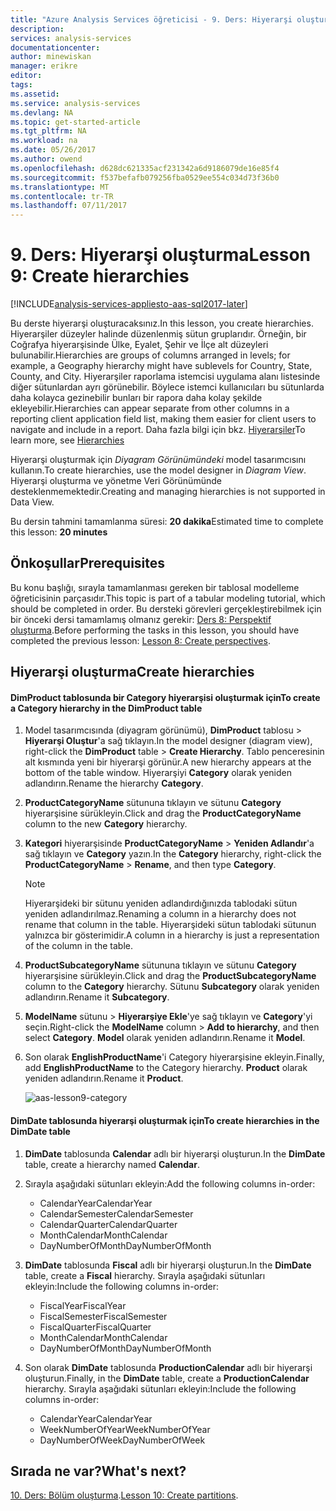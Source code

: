 ```yaml
---
title: "Azure Analysis Services öğreticisi - 9. Ders: Hiyerarşi oluşturma | Microsoft Docs"
description: 
services: analysis-services
documentationcenter: 
author: minewiskan
manager: erikre
editor: 
tags: 
ms.assetid: 
ms.service: analysis-services
ms.devlang: NA
ms.topic: get-started-article
ms.tgt_pltfrm: NA
ms.workload: na
ms.date: 05/26/2017
ms.author: owend
ms.openlocfilehash: d628dc621335acf231342a6d9186079de16e85f4
ms.sourcegitcommit: f537befafb079256fba0529ee554c034d73f36b0
ms.translationtype: MT
ms.contentlocale: tr-TR
ms.lasthandoff: 07/11/2017
---
```

# <a name="lesson-9-create-hierarchies"></a><span data-ttu-id="1e7b8-102">9. Ders: Hiyerarşi oluşturma</span><span class="sxs-lookup"><span data-stu-id="1e7b8-102">Lesson 9: Create hierarchies</span></span>

[!INCLUDE[analysis-services-appliesto-aas-sql2017-later](../../../includes/analysis-services-appliesto-aas-sql2017-later.md)]

<span data-ttu-id="1e7b8-103">Bu derste hiyerarşi oluşturacaksınız.</span><span class="sxs-lookup"><span data-stu-id="1e7b8-103">In this lesson, you create hierarchies.</span></span> <span data-ttu-id="1e7b8-104">Hiyerarşiler düzeyler halinde düzenlenmiş sütun gruplarıdır. Örneğin, bir Coğrafya hiyerarşisinde Ülke, Eyalet, Şehir ve İlçe alt düzeyleri bulunabilir.</span><span class="sxs-lookup"><span data-stu-id="1e7b8-104">Hierarchies are groups of columns arranged in levels; for example, a Geography hierarchy might have sublevels for Country, State, County, and City.</span></span> <span data-ttu-id="1e7b8-105">Hiyerarşiler raporlama istemcisi uygulama alanı listesinde diğer sütunlardan ayrı görünebilir. Böylece istemci kullanıcıları bu sütunlarda daha kolayca gezinebilir bunları bir rapora daha kolay şekilde ekleyebilir.</span><span class="sxs-lookup"><span data-stu-id="1e7b8-105">Hierarchies can appear separate from other columns in a reporting client application field list, making them easier for client users to navigate and include in a report.</span></span> <span data-ttu-id="1e7b8-106">Daha fazla bilgi için bkz. [Hiyerarşiler](https://docs.microsoft.com/sql/analysis-services/tabular-models/hierarchies-ssas-tabular)</span><span class="sxs-lookup"><span data-stu-id="1e7b8-106">To learn more, see [Hierarchies](https://docs.microsoft.com/sql/analysis-services/tabular-models/hierarchies-ssas-tabular)</span></span>
  
<span data-ttu-id="1e7b8-107">Hiyerarşi oluşturmak için *Diyagram Görünümündeki* model tasarımcısını kullanın.</span><span class="sxs-lookup"><span data-stu-id="1e7b8-107">To create hierarchies, use the model designer in *Diagram View*.</span></span> <span data-ttu-id="1e7b8-108">Hiyerarşi oluşturma ve yönetme Veri Görünümünde desteklenmemektedir.</span><span class="sxs-lookup"><span data-stu-id="1e7b8-108">Creating and managing hierarchies is not supported in Data View.</span></span>  
  
<span data-ttu-id="1e7b8-109">Bu dersin tahmini tamamlanma süresi: **20 dakika**</span><span class="sxs-lookup"><span data-stu-id="1e7b8-109">Estimated time to complete this lesson: **20 minutes**</span></span>  
  
## <a name="prerequisites"></a><span data-ttu-id="1e7b8-110">Önkoşullar</span><span class="sxs-lookup"><span data-stu-id="1e7b8-110">Prerequisites</span></span>  
<span data-ttu-id="1e7b8-111">Bu konu başlığı, sırayla tamamlanması gereken bir tablosal modelleme öğreticisinin parçasıdır.</span><span class="sxs-lookup"><span data-stu-id="1e7b8-111">This topic is part of a tabular modeling tutorial, which should be completed in order.</span></span> <span data-ttu-id="1e7b8-112">Bu dersteki görevleri gerçekleştirebilmek için bir önceki dersi tamamlamış olmanız gerekir: [Ders 8: Perspektif oluşturma](../tutorials/aas-lesson-8-create-perspectives.md).</span><span class="sxs-lookup"><span data-stu-id="1e7b8-112">Before performing the tasks in this lesson, you should have completed the previous lesson: [Lesson 8: Create perspectives](../tutorials/aas-lesson-8-create-perspectives.md).</span></span>  
  
## <a name="create-hierarchies"></a><span data-ttu-id="1e7b8-113">Hiyerarşi oluşturma</span><span class="sxs-lookup"><span data-stu-id="1e7b8-113">Create hierarchies</span></span>  
  
#### <a name="to-create-a-category-hierarchy-in-the-dimproduct-table"></a><span data-ttu-id="1e7b8-114">DimProduct tablosunda bir Category hiyerarşisi oluşturmak için</span><span class="sxs-lookup"><span data-stu-id="1e7b8-114">To create a Category hierarchy in the DimProduct table</span></span>  
  
1.  <span data-ttu-id="1e7b8-115">Model tasarımcısında (diyagram görünümü), **DimProduct** tablosu > **Hiyerarşi Oluştur**'a sağ tıklayın.</span><span class="sxs-lookup"><span data-stu-id="1e7b8-115">In the model designer (diagram view), right-click the **DimProduct** table > **Create Hierarchy**.</span></span> <span data-ttu-id="1e7b8-116">Tablo penceresinin alt kısmında yeni bir hiyerarşi görünür.</span><span class="sxs-lookup"><span data-stu-id="1e7b8-116">A new hierarchy appears at the bottom of the table window.</span></span> <span data-ttu-id="1e7b8-117">Hiyerarşiyi **Category** olarak yeniden adlandırın.</span><span class="sxs-lookup"><span data-stu-id="1e7b8-117">Rename the hierarchy **Category**.</span></span>  
  
2.  <span data-ttu-id="1e7b8-118">**ProductCategoryName** sütununa tıklayın ve sütunu **Category** hiyerarşisine sürükleyin.</span><span class="sxs-lookup"><span data-stu-id="1e7b8-118">Click and drag the **ProductCategoryName** column to the new **Category** hierarchy.</span></span>  
  
3.  <span data-ttu-id="1e7b8-119">**Kategori** hiyerarşisinde **ProductCategoryName** > **Yeniden Adlandır**'a sağ tıklayın ve **Category** yazın.</span><span class="sxs-lookup"><span data-stu-id="1e7b8-119">In the **Category** hierarchy, right-click the **ProductCategoryName** > **Rename**, and then type **Category**.</span></span>  
  
    > [!NOTE]  
    > <span data-ttu-id="1e7b8-120">Hiyerarşideki bir sütunu yeniden adlandırdığınızda tablodaki sütun yeniden adlandırılmaz.</span><span class="sxs-lookup"><span data-stu-id="1e7b8-120">Renaming a column in a hierarchy does not rename that column in the table.</span></span> <span data-ttu-id="1e7b8-121">Hiyerarşideki sütun tablodaki sütunun yalnızca bir gösterimidir.</span><span class="sxs-lookup"><span data-stu-id="1e7b8-121">A column in a hierarchy is just a representation of the column in the table.</span></span>  
  
4.  <span data-ttu-id="1e7b8-122">**ProductSubcategoryName** sütununa tıklayın ve sütunu **Category** hiyerarşisine sürükleyin.</span><span class="sxs-lookup"><span data-stu-id="1e7b8-122">Click and drag the **ProductSubcategoryName** column to the **Category** hierarchy.</span></span> <span data-ttu-id="1e7b8-123">Sütunu **Subcategory** olarak yeniden adlandırın.</span><span class="sxs-lookup"><span data-stu-id="1e7b8-123">Rename it **Subcategory**.</span></span> 
  
5.  <span data-ttu-id="1e7b8-124">**ModelName** sütunu > **Hiyerarşiye Ekle**'ye sağ tıklayın ve **Category**'yi seçin.</span><span class="sxs-lookup"><span data-stu-id="1e7b8-124">Right-click the **ModelName** column > **Add to hierarchy**, and then select **Category**.</span></span> <span data-ttu-id="1e7b8-125">**Model** olarak yeniden adlandırın.</span><span class="sxs-lookup"><span data-stu-id="1e7b8-125">Rename it **Model**.</span></span>

6.  <span data-ttu-id="1e7b8-126">Son olarak **EnglishProductName**'i Category hiyerarşisine ekleyin.</span><span class="sxs-lookup"><span data-stu-id="1e7b8-126">Finally, add **EnglishProductName** to the Category hierarchy.</span></span> <span data-ttu-id="1e7b8-127">**Product** olarak yeniden adlandırın.</span><span class="sxs-lookup"><span data-stu-id="1e7b8-127">Rename it **Product**.</span></span>  

    ![aas-lesson9-category](../tutorials/media/aas-lesson9-category.png)
  
#### <a name="to-create-hierarchies-in-the-dimdate-table"></a><span data-ttu-id="1e7b8-129">DimDate tablosunda hiyerarşi oluşturmak için</span><span class="sxs-lookup"><span data-stu-id="1e7b8-129">To create hierarchies in the DimDate table</span></span>  
  
1.  <span data-ttu-id="1e7b8-130">**DimDate** tablosunda **Calendar** adlı bir hiyerarşi oluşturun.</span><span class="sxs-lookup"><span data-stu-id="1e7b8-130">In the **DimDate** table, create a hierarchy named **Calendar**.</span></span>  
  
3.  <span data-ttu-id="1e7b8-131">Sırayla aşağıdaki sütunları ekleyin:</span><span class="sxs-lookup"><span data-stu-id="1e7b8-131">Add the following columns in-order:</span></span>

    *  <span data-ttu-id="1e7b8-132">CalendarYear</span><span class="sxs-lookup"><span data-stu-id="1e7b8-132">CalendarYear</span></span>
    *  <span data-ttu-id="1e7b8-133">CalendarSemester</span><span class="sxs-lookup"><span data-stu-id="1e7b8-133">CalendarSemester</span></span>
    *  <span data-ttu-id="1e7b8-134">CalendarQuarter</span><span class="sxs-lookup"><span data-stu-id="1e7b8-134">CalendarQuarter</span></span>
    *  <span data-ttu-id="1e7b8-135">MonthCalendar</span><span class="sxs-lookup"><span data-stu-id="1e7b8-135">MonthCalendar</span></span>
    *  <span data-ttu-id="1e7b8-136">DayNumberOfMonth</span><span class="sxs-lookup"><span data-stu-id="1e7b8-136">DayNumberOfMonth</span></span>
    
4.  <span data-ttu-id="1e7b8-137">**DimDate** tablosunda **Fiscal** adlı bir hiyerarşi oluşturun.</span><span class="sxs-lookup"><span data-stu-id="1e7b8-137">In the **DimDate** table, create a **Fiscal** hierarchy.</span></span> <span data-ttu-id="1e7b8-138">Sırayla aşağıdaki sütunları ekleyin:</span><span class="sxs-lookup"><span data-stu-id="1e7b8-138">Include the following columns in-order:</span></span>  
  
    *  <span data-ttu-id="1e7b8-139">FiscalYear</span><span class="sxs-lookup"><span data-stu-id="1e7b8-139">FiscalYear</span></span>
    *  <span data-ttu-id="1e7b8-140">FiscalSemester</span><span class="sxs-lookup"><span data-stu-id="1e7b8-140">FiscalSemester</span></span>
    *  <span data-ttu-id="1e7b8-141">FiscalQuarter</span><span class="sxs-lookup"><span data-stu-id="1e7b8-141">FiscalQuarter</span></span>
    *  <span data-ttu-id="1e7b8-142">MonthCalendar</span><span class="sxs-lookup"><span data-stu-id="1e7b8-142">MonthCalendar</span></span>
    *  <span data-ttu-id="1e7b8-143">DayNumberOfMonth</span><span class="sxs-lookup"><span data-stu-id="1e7b8-143">DayNumberOfMonth</span></span>
  
5.  <span data-ttu-id="1e7b8-144">Son olarak **DimDate** tablosunda **ProductionCalendar** adlı bir hiyerarşi oluşturun.</span><span class="sxs-lookup"><span data-stu-id="1e7b8-144">Finally, in the **DimDate** table, create a **ProductionCalendar** hierarchy.</span></span> <span data-ttu-id="1e7b8-145">Sırayla aşağıdaki sütunları ekleyin:</span><span class="sxs-lookup"><span data-stu-id="1e7b8-145">Include the following columns in-order:</span></span>  
    *  <span data-ttu-id="1e7b8-146">CalendarYear</span><span class="sxs-lookup"><span data-stu-id="1e7b8-146">CalendarYear</span></span>
    *  <span data-ttu-id="1e7b8-147">WeekNumberOfYear</span><span class="sxs-lookup"><span data-stu-id="1e7b8-147">WeekNumberOfYear</span></span>
    *  <span data-ttu-id="1e7b8-148">DayNumberOfWeek</span><span class="sxs-lookup"><span data-stu-id="1e7b8-148">DayNumberOfWeek</span></span>
  
 ## <a name="whats-next"></a><span data-ttu-id="1e7b8-149">Sırada ne var?</span><span class="sxs-lookup"><span data-stu-id="1e7b8-149">What's next?</span></span>
<span data-ttu-id="1e7b8-150">[10. Ders: Bölüm oluşturma](../tutorials/aas-lesson-10-create-partitions.md).</span><span class="sxs-lookup"><span data-stu-id="1e7b8-150">[Lesson 10: Create partitions](../tutorials/aas-lesson-10-create-partitions.md).</span></span> 
  
  
